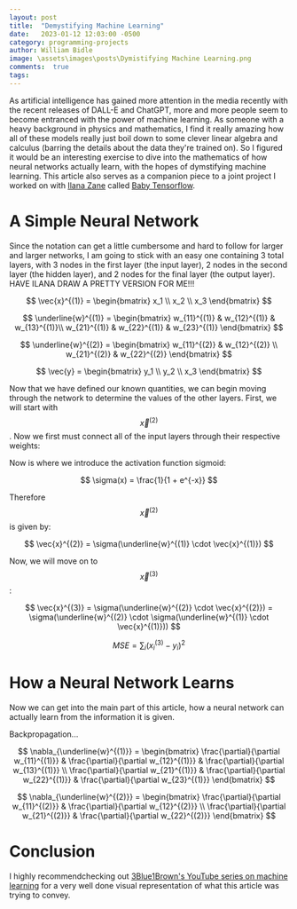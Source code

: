 ```yaml
---
layout: post
title:  "Demystifying Machine Learning"
date:   2023-01-12 12:03:00 -0500
category: programming-projects
author: William Bidle
image: \assets\images\posts\Dymistifying Machine Learning.png
comments:  true
tags: 
---
```


As artificial intelligence has gained more attention in the media recently with the recent releases of DALL-E and ChatGPT, more and more people seem to become entranced with the power of machine learning. As someone with a heavy background in physics and mathematics, I find it really amazing how all of these models really just boil down to some clever linear algebra and calculus (barring the details about the data they're trained on). So I figured it would be an interesting exercise to dive into the mathematics of how neural networks actually learn, with the hopes of dymstifying machine learning. This article also serves as a companion piece to a joint project I worked on with <a href="https://ilanazane.github.io/" target = "_blank">Ilana Zane</a> called <a href="/programming-projects/2023/01/09/Baby-TensorFlow.html" title="Baby TensorFlow" target = "_blank">Baby Tensorflow</a>.

# **A Simple Neural Network**

Since the notation can get a little cumbersome and hard to follow for larger and larger networks, I am going to stick with an easy one containing 3 total layers, with 3 nodes in the first layer (the input layer), 2 nodes in the second layer (the hidden layer), and 2 nodes for the final layer (the output layer). HAVE ILANA DRAW A PRETTY VERSION FOR ME!!!

$$ \vec{x}^{(1)} = \begin{bmatrix} x_1 \\ x_2 \\ x_3 \end{bmatrix} $$

$$
\underline{w}^{(1)} = 
\begin{bmatrix}
w_{11}^{(1)} & w_{12}^{(1)} & w_{13}^{(1)}\\
w_{21}^{(1)} & w_{22}^{(1)} & w_{23}^{(1)}
\end{bmatrix}
$$

$$
\underline{w}^{(2)} = 
\begin{bmatrix}
w_{11}^{(2)} & w_{12}^{(2)} \\
w_{21}^{(2)} & w_{22}^{(2)}
\end{bmatrix}
$$

$$ \vec{y} = \begin{bmatrix} y_1 \\ y_2 \\ x_3 \end{bmatrix} $$

Now that we have defined our known quantities, we can begin moving through the network to determine the values of the other layers. First, we will start with $$ \vec{x}^{(2)} $$. Now we first must connect all of the input layers through their respective weights:

Now is where we introduce the activation function sigmoid:

$$ \sigma(x) = \frac{1}{1 + e^{-x}} $$

Therefore $$ \vec{x}^{(2)} $$ is given by:

$$ \vec{x}^{(2)} = \sigma(\underline{w}^{(1)} \cdot \vec{x}^{(1)}) $$

Now, we will move on to $$ \vec{x}^{(3)} $$:

$$ \vec{x}^{(3)} = \sigma(\underline{w}^{(2)} \cdot \vec{x}^{(2)}) = \sigma(\underline{w}^{(2)} \cdot \sigma(\underline{w}^{(1)} \cdot \vec{x}^{(1)})) $$

$$ MSE = \sum_{i} (x_i^{(3)} - y_i)^2 $$



# **How a Neural Network Learns**

Now we can get into the main part of this article, how a neural network can actually learn from the information it is given.

Backpropagation...

$$
\nabla_{\underline{w}^{(1)}} = 
\begin{bmatrix}
\frac{\partial}{\partial w_{11}^{(1)}} & \frac{\partial}{\partial w_{12}^{(1)}} & \frac{\partial}{\partial w_{13}^{(1)}} \\
\frac{\partial}{\partial w_{21}^{(1)}} & \frac{\partial}{\partial w_{22}^{(1)}} & \frac{\partial}{\partial w_{23}^{(1)}}
\end{bmatrix}
$$

$$
\nabla_{\underline{w}^{(2)}} = 
\begin{bmatrix}
\frac{\partial}{\partial w_{11}^{(2)}} & \frac{\partial}{\partial w_{12}^{(2)}} \\
\frac{\partial}{\partial w_{21}^{(2)}} & \frac{\partial}{\partial w_{22}^{(2)}}
\end{bmatrix}
$$

# **Conclusion**

I highly recommendchecking out <a href="https://www.youtube.com/watch?v=aircAruvnKk&ab_channel=3Blue1Brown" target = "_blank">3Blue1Brown's YouTube series on machine learning</a> for a very well done visual representation of what this article was trying to convey. 




<script
  src="https://cdn.mathjax.org/mathjax/latest/MathJax.js?config=TeX-AMS-MML_HTMLorMML"
  type="text/javascript">
</script>